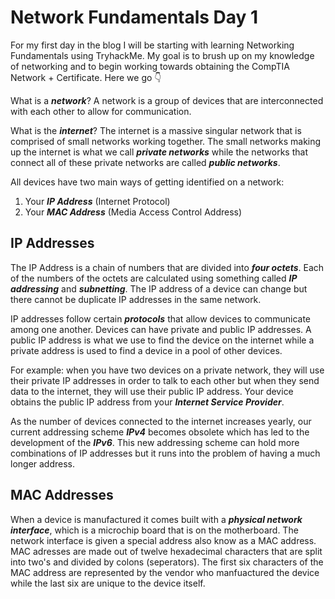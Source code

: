 # Network Fundamentals Day 1

For my first day in the blog I will be starting with learning Networking Fundamentals using TryhackMe. My goal is to brush up on my knowledge of networking and to begin working towards obtaining the CompTIA Network + Certificate. Here we go :point_down:

What is a ***network***? A network is a group of devices that are interconnected with each other to allow for communication.

What is the ***internet***? The internet is a massive singular network that is comprised of small networks working together. The small networks making up the internet is what we call ***private networks*** while the networks that connect all of these private networks are called ***public networks***. 

All devices have two main ways of getting identified on a network:
1. Your ***IP Address*** (Internet Protocol)
2. Your ***MAC Address*** (Media Access Control Address)

## IP Addresses

The IP Address is a chain of numbers that are divided into ***four octets***. Each of the numbers of the octets are calculated using something called ***IP addressing*** and ***subnetting***. The IP address of a device can change but there cannot be duplicate IP addresses in the same network. 

IP addresses follow certain ***protocols*** that allow devices to communicate among one another. Devices can have private and public IP addresses. A public IP address is what we use to find the device on the internet while a private address is used to find a device in a pool of other devices. 

For example: when you have two devices on a private network, they will use their private IP addresses in order to talk to each other but when they send data to the internet, they will use their public IP address. Your device obtains the public IP address from your ***Internet Service Provider***.

As the number of devices connected to the internet increases yearly, our current addressing scheme ***IPv4*** becomes obsolete which has led to the development of the ***IPv6***. This new addressing scheme can hold more combinations of IP addresses but it runs into the problem of having a much longer address. 

## MAC Addresses

When a device is manufactured it comes built with a ***physical network interface***, which is a microchip board that is on the motherboard. The network interface is given a special address also know as a MAC address. MAC adresses are made out of twelve hexadecimal characters that are split into two's and divided by colons (seperators). The first six characters of the MAC address are represented by the vendor who manfuactured the device while the last six are unique to the device itself.